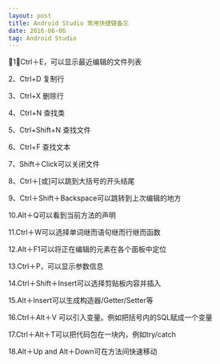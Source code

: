 ```yaml
---
layout: post
title: Android Studio 常用快捷键备忘
date: 2016-06-06 
tag: Android Studio
---
```

1、Ctrl＋E，可以显示最近编辑的文件列表

2、Ctrl+D 复制行

3、Ctrl+X 删除行

4、Ctrl+N   查找类

5、Ctrl+Shift+N 查找文件

6、Ctrl+F 查找文本

7、Shift＋Click可以关闭文件

8、Ctrl＋[或]可以跳到大括号的开头结尾

9、Ctrl＋Shift＋Backspace可以跳转到上次编辑的地方

10.Alt＋Q可以看到当前方法的声明

11.Ctrl＋W可以选择单词继而语句继而行继而函数

12.Alt＋F1可以将正在编辑的元素在各个面板中定位

13.Ctrl＋P，可以显示参数信息

14.Ctrl＋Shift＋Insert可以选择剪贴板内容并插入

15.Alt＋Insert可以生成构造器/Getter/Setter等

16.Ctrl＋Alt＋V 可以引入变量。例如把括号内的SQL赋成一个变量

17.Ctrl＋Alt＋T可以把代码包在一块内，例如try/catch

18.Alt＋Up and Alt＋Down可在方法间快速移动


